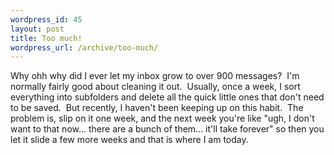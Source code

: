 ```yaml
--- 
wordpress_id: 45
layout: post
title: Too much!
wordpress_url: /archive/too-much/
---
```


<P>Why ohh why did I ever let my inbox grow to over 900 messages?&nbsp; I'm normally fairly good about cleaning it out.&nbsp; Usually, once a week, I sort everything into subfolders and delete all the quick little ones that don't need to be saved.&nbsp; But recently, I haven't been keeping up on this habit.&nbsp; The problem is, slip on it one week, and the next week you're like "ugh, I don't want to that now... there are a bunch of them... it'll take forever" so then you let it slide a few more weeks and that is where I am today.</P>
         
